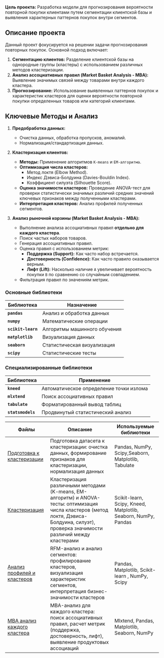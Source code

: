**Цель проекта:** Разработка модели для прогнозирования вероятности повторной покупки клиентами путем сегментации клиентской базы и выявления характерных паттернов покупок внутри сегментов.

## Описание проекта
Данный проект фокусируется на решении задачи прогнозирования повторных покупок. Основной подход включает:
1.  **Сегментацию клиентов:** Разделение клиентской базы на однородные группы (кластеры) с использованием различных методов кластеризации.
2.  **Анализ ассоциативных правил (Market Basket Analysis - MBA):** Выявление значимых связей между товарами внутри каждого кластера.
3.  **Прогнозирование:** Использование выявленных паттернов покупок и характеристик кластеров для оценки вероятности повторной покупки определенных товаров или категорий клиентами.

## Ключевые Методы и Анализ
1.  **Предобработка данных:**
    *   Очистка данных, обработка пропусков, аномалий.
    *   Нормализация/стандартизация данных.

2.  **Кластеризация клиентов:**
    *   **Методы:** Применение алгоритмов `K-means` и `EM-алгоритма`.
    *   **Оптимизация числа кластеров:**
        *   Метод локтя (Elbow Method).
        *   Индекс Дэвиса-Болдуина (Davies-Bouldin Index).
        *   Коэффициент силуэта (Silhouette Score).
    *   **Оценка значимости кластеров:** Проведение ANOVA-тест для проверки статистически значимых различий средних значений ключевых признаков между полученными кластерами.
    *   **Интерпретация кластеров:** Анализ профилей полученных сегментов.

3.  **Анализ рыночной корзины (Market Basket Analysis - MBA):**
    *   Выполнение анализа ассоциативных правил **отдельно для каждого кластера**.
    *   Поиск частых наборов товаров.
    *   Генерация ассоциативных правил.
    *   Оценка правил с использованием метрик:
        *   **Поддержка (Support):** Как часто набор встречается.
        *   **Достоверность (Confidence):** Как часто правило оказывается верным.
        *   **Лифт (Lift):** Насколько наличие `A` увеличивает вероятность покупки `B` по сравнению со случайным совпадением.
    *   Фильтрация правил по значениям метрик.

### Основные библиотеки
| Библиотека | Назначение |
|------------|------------|
| **`pandas`** | Анализ и обработка данных |
| **`numpy`** | Математические операции |
| **`scikit-learn`** | Алгоритмы машинного обучения |
| **`matplotlib`** | Визуализация данных |
| **`seaborn`** | Статистическая визуализация |
| **`scipy`** | Статистические тесты |

### Специализированные библиотеки
| Библиотека | Применение |
|------------|------------|
| **`kneed`** | Автоматическое определение точки излома |
| **`mlxtend`** | Поиск ассоциативных правил |
| **`tabulate`** | Форматированный вывод таблиц |
| **`statsmodels`** | Продвинутый статистический анализ |

| Файлы | Описание | Используемые библиотеки |
|---|---|---|
| [Подготовка к кластеризации](https://github.com/danzhukk/project-clusters/blob/main/MBA_analysis_for_each_clusters.ipynb) | Подготовка датасета к кластеризации: очистка данных, формирование признаков для кластеризации, нормализация данных | Pandas, NumPy, Scipy,Seaborn, Matplotlib, Tabulate |
| [Кластеризация](https://github.com/danzhukk/project-clusters/blob/main/clusturisation.ipynb) | Кластеризация различными методами (K-means, EM-алгоритм) и ANOVA-тесты: оптимизация числа кластеров (метод локтя, Дэвиса-Болдуина, силуэт), проверка значимости различий между кластерами | Scikit-learn, Scipy, Kneed, Matplotlib, Seaborn, NumPy, Pandas |
| [Анализ профилей и кластеров](https://github.com/danzhukk/project-clusters/blob/main/customer_and_cluster_analysis.ipynb) | RFM-анализ и анализ сегментов: профилирование кластеров, визуализация характеристик сегментов, интерпретация бизнес-значимости кластеров | Pandas, Matplotlib, Scikit-learn , NumPy, Scipy |
| [MBA анализ каждого кластера](https://github.com/danzhukk/project-clusters/blob/main/MBA_analysis_for_each_clusters.ipynb) | MBA-анализ для каждого кластера: поиск ассоциативных правил, расчет метрик (поддержка, достоверность, лифт), выявление продуктовых ассоциаций | Mlxtend, Pandas, Matplotlib, Seaborn, NumPy |
